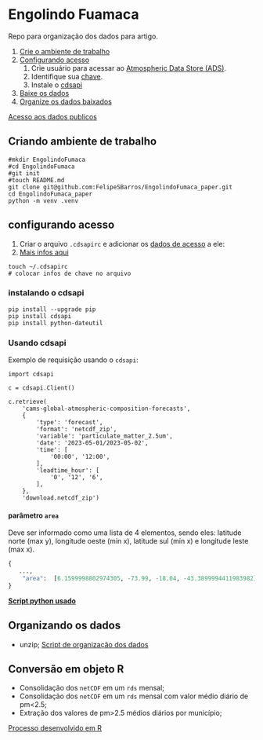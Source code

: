 # Engolindo Fuamaca

Repo para organização dos dados para artigo.

1. [Crie o ambiente de trabalho](#criando-ambiente-de-trabalho)
1. [Configurando acesso](#configurando-acesso)
   1. Crie usuário para acessar ao [Atmospheric Data Store (ADS)](https://ads.atmosphere.copernicus.eu/#!/home). 
   1. Identifique sua [chave](https://api.ecmwf.int/v1/key/).
   1. Instale o [cdsapi](#instalando-o-cdsapi)
1. [Baixe os dados](#usando-cdsapi)
1. [Organize os dados baixados](#organizando-os-dados)

[Acesso aos dados publicos](https://confluence.ecmwf.int/display/WEBAPI/Access+ECMWF+Public+Datasets)

## Criando ambiente de trabalho

```commandline
#mkdir EngolindoFumaca
#cd EngolindoFumaca
#git init
#touch README.md
git clone git@github.com:FelipeSBarros/EngolindoFumaca_paper.git
cd EngolindoFumaca_paper
python -m venv .venv
```

## configurando acesso

1. Criar o arquivo `.cdsapirc` e adicionar os [dados de acesso](https://ads.atmosphere.copernicus.eu/api-how-to) a ele:
2. [Mais infos aqui](https://confluence.ecmwf.int/display/WEBAPI/Access+ECMWF+Public+Datasets)

```commandline
touch ~/.cdsapirc
# colocar infos de chave no arquivo
```

### instalando o cdsapi

```commandline
pip install --upgrade pip
pip install cdsapi 
pip install python-dateutil
```

### Usando cdsapi

Exemplo de requisição usando o `cdsapi`:

```commandline
import cdsapi

c = cdsapi.Client()

c.retrieve(
    'cams-global-atmospheric-composition-forecasts',
    {
        'type': 'forecast',
        'format': 'netcdf_zip',
        'variable': 'particulate_matter_2.5um',
        'date': '2023-05-01/2023-05-02',
        'time': [
            '00:00', '12:00',
        ],
        'leadtime_hour': [
            '0', '12', '6',
        ],
    },
    'download.netcdf_zip')
```

#### parâmetro `area`
Deve ser informado como uma lista de 4 elementos, sendo eles: latitude norte (max y), longitude oeste (min x), latitude sul (min x) e longitude leste (max x).

```python
{
   ...,
    "area":  [6.1599998802974305, -73.99, -18.04, -43.3899994411983982],
}
```

[**Script python usado**](./Download_pm25_monthly.py)

## Organizando os dados

* unzip;
[Script de organização dos dados](./organinzing_cams_data.py)

## Conversão em objeto R

* Consolidação dos `netCDF` em um `rds` mensal;
* Consolidação dos `netCDF` em um `rds` mensal com valor médio diário de pm<2.5;
* Extração dos valores de pm>2.5 médios diários por município;
 
[Processo desenvolvido em R](./Scripts/R/1_organize_extract_pm25.R)
